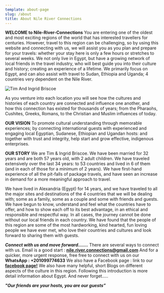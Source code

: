 ```yaml
---
template: about-page
slug: /about
title: About Nile River Connections
---
```

**WELCOME to Nile-River-Connections**
You are entering one of the oldest and most exciting regions of the world that has interested travellers for centuries. However, travel to this region can be challenging, so by using this website and connecting with us, we will assist you as you plan and prepare for your travels: whether your stay here is only a few hours or stretches to several weeks. We not only live in Egypt, but have a growing network of local friends in the travel industry, who will best guide you into their culture and history; creating an experience of a lifetime.
We primarily focus on Egypt, and can also assist with travel to Sudan, Ethiopia and Uganda; 4 countries very dependent on the Nile River.

![Tim And Ingrid Briscoe](/assets/tim-_-ingrid-alexandria-egypt-2021-.jpeg "WELCOME to Nile-River-Connections")

As you venture into each location you will see how the cultures and histories of each country are connected and influence one another, and how this connection has existed for thousands of years; from the Pharaohs,
Cushites, Greeks, Romans, to the Christian and Muslim influences of today.

**OUR VISION**
To promote cultural understanding through memorable experiences; by connecting international guests with experienced and engaging local Egyptian, Sudanese, Ethiopian and Ugandan hosts: and together with trust
and integrity, help start and grow effective, indigenous enterprises.

**OUR STORY**
We are Tim & Ingrid Briscoe. We have been married for 32 years and are both 57 years old, with 2 adult children. We have traveled extensively over the last 34 years: to 53 countries and lived in 6 of them (and in each of those for a minimum of 2 years). We have first-hand experience of all the pit-falls of package travels, and have seen an increase in demand for a more meaningful approach to travel.

We have lived in Alexandria (Egypt) for 14 years, and we have traveled to all the major sites and destinations of the 4 countries that we will be dealing with; some as a family, some as a couple and some with friends and guests. We have begun to know, understand and feel what the countries have to
offer, and how to show each off to its best advantage, in an ethical and responsible and respectful way.
In all cases, the journey cannot be done without our local friends in each country. We have found that the people of this region are some of the most hardworking, kind hearted, fun loving people we have ever met, who love their countries and cultures and look forward to sharing them with guests.

***Connect with us and move forward…….***
There are several ways to connect with us. Email is a good start : **[nile.river.connections@gmail.com](mailto:nile.river.connections@gmail.com)**
And for a quicker, more urgent response, free free to connect with us on our **WhatsApp :   +201099774633**
We also have a Facebook page : link to our **[facebook page!](https://www.facebook.com/NileRiverConnections/)**
We also have many helpful, short Blogs on different aspects of the culture in this region.
Following this introduction is more detail information about Egypt. And never forget…..

***"Our friends are your hosts, you are our guests”***